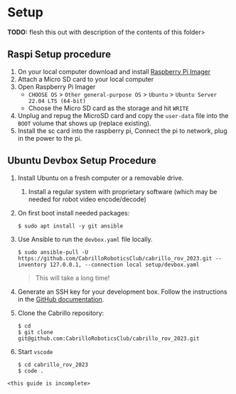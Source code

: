 # Setup

**TODO:** flesh this out with description of the contents of this folder>

## Raspi Setup procedure

1. On your local computer download and install [Raspberry Pi Imager](https://www.raspberrypi.com/software/)
2. Attach a Micro SD card to your local computer
3. Open Raspberry Pi Imager
    * `CHOOSE OS` > `Other general-purpose OS` > `Ubuntu` > `Ubuntu Server 22.04 LTS (64-bit)`
    * Choose the Micro SD card as the storage and hit `WRITE`
4. Unplug and repug the MicroSD card and copy the `user-data` file into the `BOOT` volume that shows up (replace existing).
5. Install the sc card into the raspberry pi, Connect the pi to network, plug in the power to the pi.

## Ubuntu Devbox Setup Procedure 

1. Install Ubuntu on a fresh computer or a removable drive. 
    1. Install a regular system with proprietary software (which may be needed for robot video encode/decode)
1. On first boot install needed packages:

    ```console
    $ sudo apt install -y git ansible 
    ``` 

1. Use Ansible to run the `devbox.yaml` file locally. 
    
    ```
    $ sudo ansible-pull -U https://github.com/CabrilloRoboticsClub/cabrillo_rov_2023.git --inventory 127.0.0.1, --connection local setup/devbox.yaml
    ```

    > This will take a long time! 

1. Generate an SSH key for your development box. Follow the instructions in the [GitHub documentation](https://docs.github.com/en/authentication/connecting-to-github-with-ssh). 

1. Clone the Cabrillo repository:

    ```console
    $ cd 
    $ git clone git@github.com:CabrilloRoboticsClub/cabrillo_rov_2023.git
    ``` 

1. Start `vscode` 

    ```console
    $ cd cabrillo_rov_2023
    $ code . 
    ``` 
    

`<this guide is incomplete>`

